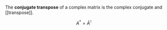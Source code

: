 The **conjugate transpose** of a complex matrix is the complex conjugate and [[transpose]].

$$
A^* = \bar{A}^\intercal
$$
